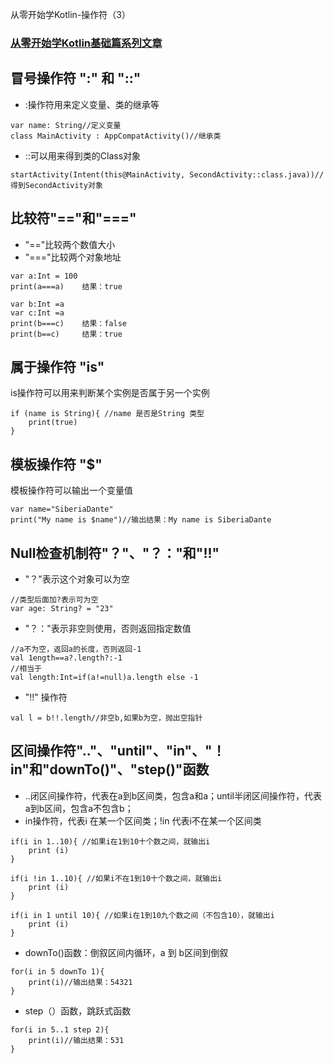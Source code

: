 从零开始学Kotlin-操作符（3）

### [从零开始学Kotlin基础篇系列文章](https://github.com/SiberiaDante/KotlinForAndroid)

## 冒号操作符 ":" 和 "::"
* :操作符用来定义变量、类的继承等
```
var name: String//定义变量
class MainActivity : AppCompatActivity()//继承类
```
* ::可以用来得到类的Class对象
```
startActivity(Intent(this@MainActivity, SecondActivity::class.java))//得到SecondActivity对象
```
## 比较符"=="和"==="
* "=="比较两个数值大小
* "==="比较两个对象地址
```
var a:Int = 100
print(a===a)	结果：true

var b:Int =a
var c:Int =a
print(b===c)	结果：false
print(b==c)		结果：true
```
## 属于操作符 "is"
is操作符可以用来判断某个实例是否属于另一个实例
```
if (name is String){ //name 是否是String 类型
    print(true)
}
```
## 模板操作符 "$"
模板操作符可以输出一个变量值
```
var name="SiberiaDante"
print("My name is $name")//输出结果：My name is SiberiaDante
```
## Null检查机制符"？"、"？："和"!!" 
* "？"表示这个对象可以为空
```
//类型后面加?表示可为空
var age: String? = "23" 
```
* "？："表示非空则使用，否则返回指定数值
```
//a不为空，返回a的长度，否则返回-1
val 1ength==a?.length?:-1
//相当于
val length:Int=if(a!=null)a.length else -1
```
* "!!" 操作符
```
val l = b!!.length//非空b,如果b为空，抛出空指针
```
## 区间操作符".."、"until"、"in"、"！in"和"downTo()"、"step()"函数
* ..闭区间操作符，代表在a到b区间类，包含a和a；until半闭区间操作符，代表a到b区间，包含a不包含b；
* in操作符，代表i 在某一个区间类；!in 代表i不在某一个区间类
```
if(i in 1..10){ //如果i在1到10十个数之间，就输出i
    print (i)
}

if(i !in 1..10){ //如果i不在1到10十个数之间，就输出i
    print (i)
}

if(i in 1 until 10){ //如果i在1到10九个数之间（不包含10），就输出i
    print (i)
}
```
* downTo()函数：倒叙区间内循环，a 到 b区间到倒叙
```
for(i in 5 downTo 1){
    print(i)//输出结果：54321
}
```
* step（）函数，跳跃式函数
```
for(i in 5..1 step 2){
    print(i)//输出结果：531
}
```
